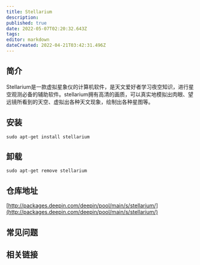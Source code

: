 ```yaml
---
title: Stellarium
description: 
published: true
date: 2022-05-07T02:20:32.643Z
tags: 
editor: markdown
dateCreated: 2022-04-21T03:42:31.496Z
---
```


## 简介

Stellarium是一款虚拟星象仪的计算机软件，是天文爱好者学习夜空知识，进行星空观测必备的辅助软件。stellarium拥有高清的画质，可以真实地模拟出肉眼、望远镜所看到的天空、虚拟出各种天文现象，绘制出各种星图等。

## 安装

`sudo apt-get install stellarium`

## 卸载

`sudo apt-get remove stellarium`

## 仓库地址

[http://packages.deepin.com/deepin/pool/main/s/stellarium/](http://packages.deepin.com/deepin/pool/main/s/stellarium/)


## 常见问题


## 相关链接